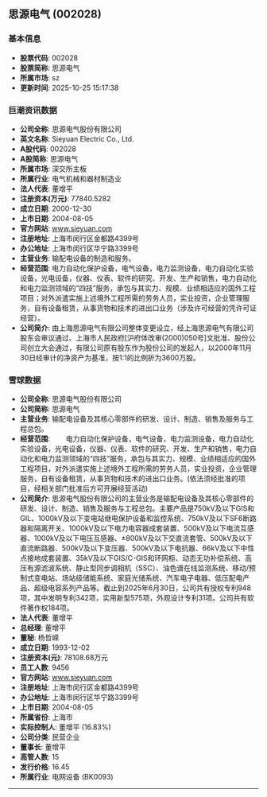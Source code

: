 ## 思源电气 (002028)

### 基本信息

- **股票代码**: 002028
- **股票简称**: 思源电气
- **所属市场**: sz
- **更新时间**: 2025-10-25 15:17:38

### 巨潮资讯数据

- **公司全称**: 思源电气股份有限公司
- **英文名称**: Sieyuan Electric Co., Ltd.
- **A股代码**: 002028
- **A股简称**: 思源电气
- **所属市场**: 深交所主板
- **所属行业**: 电气机械和器材制造业
- **法人代表**: 董增平
- **注册资本(万元)**: 77840.5282
- **成立日期**: 2000-12-30
- **上市日期**: 2004-08-05
- **官方网站**: www.sieyuan.com
- **注册地址**: 上海市闵行区金都路4399号
- **办公地址**: 上海市闵行区华宁路3399号
- **主营业务**: 输配电设备的制造和服务。
- **经营范围**: 电力自动化保护设备，电气设备，电力监测设备，电力自动化实验设备，光电设备，仪器、仪表、软件的研究、开发、生产和销售，电力自动化和电力监测领域的“四技”服务，承包与其实力、规模、业绩相适应的国外工程项目；对外派遣实施上述境外工程所需的劳务人员，实业投资，企业管理服务，自有设备租赁，从事货物和技术的进出口业务（涉及许可经营的凭许可证经营）。
- **公司简介**: 由上海思源电气有限公司整体变更设立，经上海思源电气有限公司股东会审议通过、上海市人民政府[沪府体改审(2000)050号]文批准、股份公司创立大会通过，有限公司原有股东作为股份公司的发起人，以2000年11月30日经审计的净资产为基准，按1:1的比例折为3600万股。

### 雪球数据

- **公司全称**: 思源电气股份有限公司
- **公司简称**: 思源电气
- **主营业务**: 输配电设备及其核心零部件的研发、设计、制造、销售及服务与工程总包。
- **经营范围**: 　　电力自动化保护设备，电气设备，电力监测设备，电力自动化实验设备，光电设备，仪器、仪表、软件的研究、开发、生产和销售，电力自动化和电力监测领域的“四技”服务，承包与其实力、规模、业绩相适应的国外工程项目，对外派遣实施上述境外工程所需的劳务人员，实业投资，企业管理服务，自有设备租赁，从事货物和技术的进出口业务。(依法须经批准的项目，经相关部门批准后方可开展经营活动)
- **公司简介**: 思源电气股份有限公司的主营业务是输配电设备及其核心零部件的研发、设计、制造、销售及服务与工程总包。主要产品是750kV及以下GIS和GIL、1000kV及以下变电站继电保护设备和监控系统、750kV及以下SF6断路器和隔离开关、1000kV及以下电力电容器成套装置、500kV及以下电流互感器、1000kV及以下电压互感器、±800kV及以下交直流套管、500kV及以下直流断路器、500kV及以下变压器、500kV及以下电抗器、66kV及以下中性点接地成套装置、35kV及以下GIS/C-GIS和环网柜、动态无功补偿系统、高压有源滤波系统、静止型同步调相机（SSC）、油色谱在线监测系统、移动/预制式变电站、场站级储能系统、家庭光储系统、汽车电子电器、低压配电产品、超级电容系列产品等。截止到2025年6月30日，公司共有授权专利948项，其中发明专利342项，实用新型575项，外观设计专利31项。公司共有软件著作权184项。
- **法人代表**: 董增平
- **总经理**: 董增平
- **董秘**: 杨哲嵘
- **成立日期**: 1993-12-02
- **注册资本(元)**: 78108.68万元
- **员工人数**: 9456
- **官方网站**: www.sieyuan.com
- **注册地址**: 上海市闵行区金都路4399号
- **办公地址**: 上海市闵行区华宁路3399号
- **上市日期**: 2004-08-05
- **所属省份**: 上海市
- **实际控制人**: 董增平 (16.83%)
- **公司分类**: 民营企业
- **董事长**: 董增平
- **高管人数**: 15
- **发行价格**: 16.45
- **所属行业**: 电网设备 (BK0093)

---